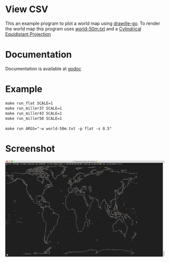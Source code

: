 # View CSV

This an example program to plot a world map using [drawille-go](https://github.com/Kerrigan29a/drawille-go).
To render the world map this program uses [world-50m.txt](world-50m.txt) and a [Cylindrical Equidistant Projection](http://mathworld.wolfram.com/CylindricalEquidistantProjection.html)

# Documentation

Documentation is available at [godoc](https://godoc.org/github.com/Kerrigan29a/view_map)

# Example

```shell
make run_flat SCALE=1
make run_miller37 SCALE=1
make run_miller43 SCALE=1
make run_miller50 SCALE=1

make run ARGS="-w world-50m.txt -p flat -s 0.5"
```

# Screenshot
![screenshot](screenshot.png)

